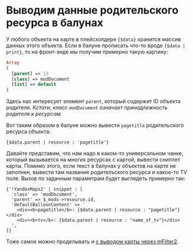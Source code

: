 # Выводим данные родительского ресурса в балунах

У любого объекта на карте в плейсхолдере `{$data}` хранится массив данных этого объекта. Если в балуне прописать что-то вроде `{$data | print}`, то на фронт-энде мы получим примерно такую картину:

```php
Array
(
  [parent] => 13
  [class] => modDocument
  [list] => default
)
```

Здесь нас интересует элемент `parent`, который содержит ID объекта родителя. _Кстати, класс `modDocument` означает принадлежность родителя к ресурсам._

Вот таким образом в балуне можно вывести `pagetitle` родительского ресурса объекта:

```fenom
{$data.parent | resource : 'pagetitle'}
```

Давайте представим, что нам надо в каком-то универсальном чанке, который вызывается на многих ресурсах с картой, вывести сниппет карты. Помимо этого, если текст в балунах у объектов на карте не заполнен, вывести там название родительского ресурса и какое-то TV поле.
Вызов по заданным параметрам будет выглядеть примерно так:

```fenom
{'!YandexMaps2' | snippet : [
  'class' => 'modDocument',
  'parent' => $_modx->resource.id,
  'defaultBalloonContent' => '
    <div><b>pagetitle</b>: {$data.parent | resource : "pagetitle"}</div>
    <div><b>tv</b>: {$data.parent | resource : "name_of_tv"}</div>
  ',
]}
```

Тоже самое можно проделывать и [с выводом карты через mFilter2][1].

[1]: /components/yandexmaps2/mfilter2-integration
